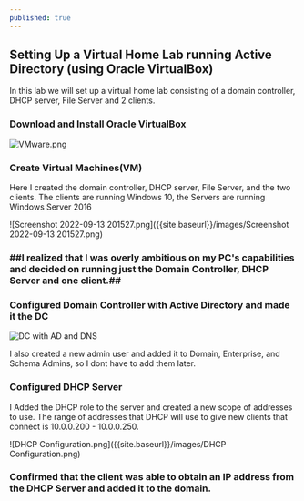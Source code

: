```yaml
---
published: true
---
```

## Setting Up a Virtual Home Lab running Active Directory (using Oracle VirtualBox)
In this lab we will set up a virtual home lab consisting of a domain controller, DHCP server, File Server and 2 clients.

### Download and Install Oracle VirtualBox
![VMware.png]({{site.baseurl}}/images/VMware.png)

### Create Virtual Machines(VM)
Here I created the domain controller, DHCP server, File Server, and the two clients. The clients are running Windows 10, the Servers are running Windows Server 2016 

![Screenshot 2022-09-13 201527.png]({{site.baseurl}}/images/Screenshot 2022-09-13 201527.png)





### ##I realized that I was overly ambitious on my PC's capabilities and decided on running just the Domain Controller, DHCP Server and one client.##


### Configured Domain Controller with Active Directory and made it the DC

![DC with AD and DNS]({{site.baseurl}}/images/DC%20with%20AD%20DS%20and%20DNS%20installed.png)


I also created a new admin user and added it to Domain, Enterprise, and Schema Admins, so I dont have to add them later.

### Configured DHCP Server

I Added the DHCP role to the server and created a new scope of addresses to use. The range of addresses that DHCP will use to give new clients that connect is 10.0.0.200 - 10.0.0.250.

![DHCP Configuration.png]({{site.baseurl}}/images/DHCP Configuration.png)

### Confirmed that the client was able to obtain an IP address from the DHCP Server and added it to the domain.


